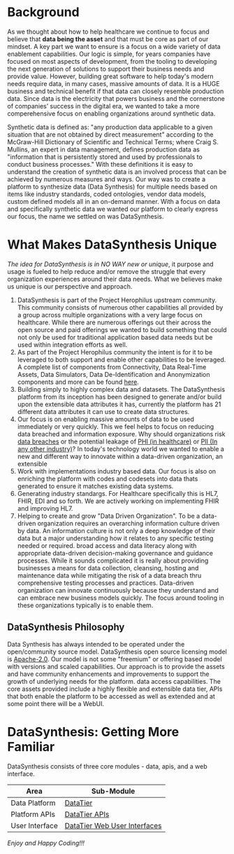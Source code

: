 # Background
As we thought about how to help healthcare we continue to focus and believe that <b>data being the asset</b> and that 
must be core as part of our mindset. A key part we want to ensure is a focus on a wide variety of data enablement 
capabilities. Our logic is simple, for years companies have focused on most aspects of development, from the tooling to developing 
the next generation of solutions to support their business needs and provide value. However, building great software 
to help today's modern needs require data, in many cases, massive amounts of data. It is a HUGE business and technical 
benefit if that data can closely resemble production data. Since data is the electricity that powers business and the 
cornerstone of companies’ success in the digital era, we wanted to take a more comperehensive focus on enabling 
organizations around synthetic data.

Synthetic data is defined as: "any production data applicable to a given situation that are not obtained by direct
measurement" according to the McGraw-Hill Dictionary of Scientific and Technical Terms; where Craig S. Mullins,
an expert in data management, defines production data as "information that is persistently stored and used by
professionals to conduct business processes." With these definitions it is easy to understand the creation of
synthetic data is an involved process that can be achieved by numerous measures and ways. Our way was to create a platform to
synthesize data (Data Synthesis) for multiple needs based on items like industry standards, coded ontologies,
vendor data models, custom defined models all in an on-demand manner. With a focus on data and specifically synthetic 
data we wanted our platform to clearly express our focus, the name we settled on was DataSynthesis. 

# What Makes DataSynthesis Unique

<i>The idea for DataSynthesis is in NO WAY new or unique</i>, it purpose and usage is fueled to help reduce and/or remove
the struggle that every organization experiences around their data needs. What we believes make us unique is our
perspective and approach.

1. DataSynthesis is part of the Project Herophilus upstream community. This community consists of numerous other capabilities all
provided by a group across multiple organizations with a very large focus on healthcare. While there are numerous 
offerings out their across the open source and paid offerings we wanted to build something that could not only be 
used for traditional application based data needs but be used within integration efforts as well.
2. As part of the Project Herophilus community the intent is for it to be leveraged to both support and enable other
capabilities to be leveraged. A complete list of components from Connectivity, Data Real-Time Assets, Data Simulators, 
Data De-Identification and Anonymization components and more can be found <a href="https://github.com/Project-Herophilus" target="_blank">here</a>.
3. Building simply to highly complex data and datasets. The DataSynthesis platform from its inception has been designed 
to generate and/or build upon the extensible data attributes it has, currently the platform has 21 different data 
attributes it can use to create data structures.
4. Our focus is on enabling massive amounts of data to be used immediately or very quickly. This we feel helps to 
focus on reducing data breached and information exposure. Why should organizations risk <a href="https://www.breachlevelindex.com/" target="_blank">data breaches</a> or the
potential leakage of <a href="https://en.wikipedia.org/wiki/Protected_health_information" target="_blank">PHI (in healthcare)</a>
or <a href="https://en.wikipedia.org/wiki/Personal_data" target="_blank">PII (In any other industry)</a>? In today's
technology world we wanted to enable a new and different way to innovate within a data-driven organization, an extensible 
5. Work with implementations industry based data. Our focus is also on enriching the platform with codes and codesets into data thats generated to ensure it matches
existing data systems.
6. Generating industry standargs. For Healthcare specifically this is HL7, FHIR, EDI and so forth. We are actively working
on implementing FHIR and improving HL7.
7. Helping to create and grow "Data Driven Organization". To be a data-driven organization requires an 
overarching information culture driven by data. An information culture is not only a deep knowledge of their data but 
a major understanding how it relates to any specific testing needed or required. broad access and data literacy along with
appropriate data-driven decision-making governance and guidance processes. While it sounds complicated it is really 
about providing businesses a means for data collection, cleansing, hosting and maintenance data while mitigating the 
risk of a data breach thru comprehensive testing processes and practices. Data-driven organization can innovate continuously because they 
understand and can embrace new business models quickly. The focus around tooling in these organizations typically is 
to enable them.

## DataSynthesis Philosophy

Data Synthesis has always intended to be operated under the open/community source model. DataSynthesis open source
licensing model is <a href="https://opensource.org/licenses/Apache-2.0" target="_blank">Apache-2.0</a>.
Our model is not some "freemium" or offering based model with versions and scaled capabilities. Our approach is 
to provide the assets and have community enhancements and improvements to support the growth of underlying needs for the 
platform. data access capabilities. The core assets provided include a highly flexible and extensible data 
tier, APIs that both enable the platform to be accessed as well as extended and at some point there will be a 
WebUI. 

# DataSynthesis: Getting More Familiar 
DataSynthesis consists of three core modules - data, apis, and a web interface. 


| Area           | Sub-Module                                                                                                              | 
|----------------|-------------------------------------------------------------------------------------------------------------------------|
| Data Platform  | [DataTier](https://github.com/Project-Herophilus/DataSynthesis/tree/main/DataTier/README.md)                            | 
| Platform APIs  | [DataTier APIs](https://github.com/Project-Herophilus/DataSynthesis/tree/main/DataTier-APIs/README.md)                  |
| User Interface | [DataTier Web User Interfaces](https://github.com/Project-Herophilus/DataSynthesis/tree/main/DataTier-WebUIs/README.mc) |


*Enjoy and Happy Coding!!!*
